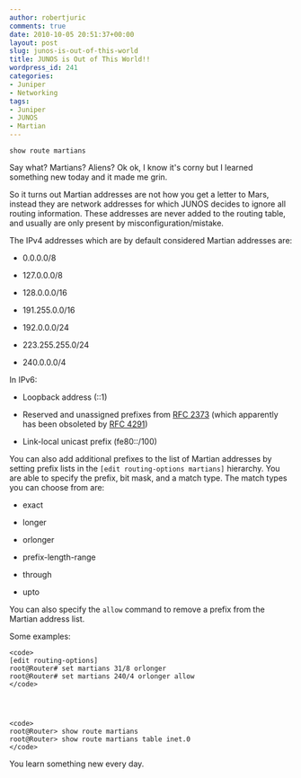 ```yaml
---
author: robertjuric
comments: true
date: 2010-10-05 20:51:37+00:00
layout: post
slug: junos-is-out-of-this-world
title: JUNOS is Out of This World!!
wordpress_id: 241
categories:
- Juniper
- Networking
tags:
- Juniper
- JUNOS
- Martian
---
```


<code>show route martians</code>


Say what? Martians? Aliens? Ok ok, I know it's corny but I learned something new today and it made me grin.

So it turns out Martian addresses are not how you get a letter to Mars, instead they are network addresses for which JUNOS decides to ignore all routing information. These addresses are never added to the routing table, and usually are only present by misconfiguration/mistake.

The IPv4 addresses which are by default considered Martian addresses are:



	
  * 0.0.0.0/8

	
  * 127.0.0.0/8

	
  * 128.0.0.0/16

	
  * 191.255.0.0/16

	
  * 192.0.0.0/24

	
  * 223.255.255.0/24

	
  * 240.0.0.0/4


In IPv6:

	
  * Loopback address (::1)

	
  * Reserved and unassigned prefixes from [RFC 2373](http://www.ietf.org/rfc/rfc2373.txt) (which apparently has been obsoleted by [RFC 4291](http://www.ietf.org/rfc/rfc4291.txt))

	
  * Link-local unicast prefix (fe80::/100)


You can also add additional prefixes to the list of Martian addresses by setting prefix lists in the `[edit routing-options martians]` hierarchy. You are able to specify the prefix, bit mask, and a match type. The match types you can choose from are:



	
  * exact

	
  * longer

	
  * orlonger

	
  * prefix-length-range

	
  * through

	
  * upto


You can also specify the `allow` command to remove a prefix from the Martian address list.

Some examples:

    
    <code>
    [edit routing-options]
    root@Router# set martians 31/8 orlonger
    root@Router# set martians 240/4 orlonger allow
    </code>



    
    <code>
    root@Router> show route martians
    root@Router> show route martians table inet.0
    </code>



You learn something new every day.
